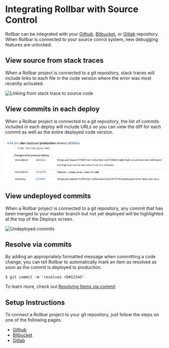 # Integrating Rollbar with Source Control

Rollbar can be integrated with your [Github](../github/), [Bitbucket](../bitbucket/), or [Gitlab](../gitlab/) repository.  When Rollbar is connected to your source conrol system, new debugging features are unlocked.

## View source from stack traces

When a Rollbar project is connected to a git repository, stack traces will include links to each file in the code version where the error was most recently activated.

![Linking from stack trace to source code](https://rollbar.com/assets/homepage/images/integrations/stacktrace-bitbucket-linked.png)

## View commits in each deploy
When a Rollbar project is connected to a git repository, the list of commits included in each deploy will include URLs so you can view the diff for each commit as well as the entire deployed code version.

![Deploy with links to commits](../images/guides/source-control/deploy-source-links.png)

## View undeployed commits
When a Rollbar project is connected to a git repository, any commit that has been merged to your master branch but not yet deployed will be highlighted at the top of the Deploys screen.

![Undeployed commits](../images/guides/source-control/undeployed_changes.png)

## Resolve via commits
By adding an appropriately formatted message when committing a code change, you can tell Rollbar to automatically mark an item as resolved as soon as the commit is deployed to production.

```
$ git commit -m 'resolves rb#12345'
```
To learn more, check out [Resolving Items via commit](..//resolve-via-commits/)

## Setup Instructions
To connect a Rollbar project to your git repository, just follow the steps on one of the following pages.

* [Github](../github/)
* [Bitbucket](../bitbucket/)
* [Gitlab](../gitlab/)
